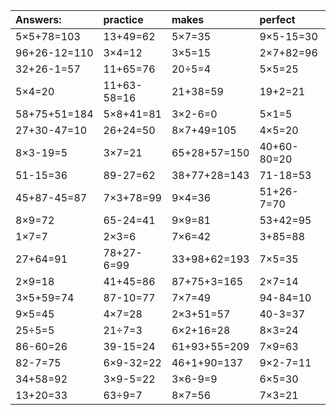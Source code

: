 | Answers: | practice | makes | perfect | ! |
| :--- | :--- | :--- | :--- | :--- |
| 5×5+78=103 | 13+49=62 | 5×7=35 | 9×5-15=30 | 5×5-10=15 | 
| 96+26-12=110 | 3×4=12 | 3×5=15 | 2×7+82=96 | 83-4=79 | 
| 32+26-1=57 | 11+65=76 | 20÷5=4 | 5×5=25 | 32+53+28=113 | 
| 5×4=20 | 11+63-58=16 | 21+38=59 | 19+2=21 | 74+10=84 | 
| 58+75+51=184 | 5×8+41=81 | 3×2-6=0 | 5×1=5 | 2×2-2=2 | 
| 27+30-47=10 | 26+24=50 | 8×7+49=105 | 4×5=20 | 2×2=4 | 
| 8×3-19=5 | 3×7=21 | 65+28+57=150 | 40+60-80=20 | 2×5=10 | 
| 51-15=36 | 89-27=62 | 38+77+28=143 | 71-18=53 | 79-12=67 | 
| 45+87-45=87 | 7×3+78=99 | 9×4=36 | 51+26-7=70 | 6×2=12 | 
| 8×9=72 | 65-24=41 | 9×9=81 | 53+42=95 | 8×8=64 | 
| 1×7=7 | 2×3=6 | 7×6=42 | 3+85=88 | 8×3+37=61 | 
| 27+64=91 | 78+27-6=99 | 33+98+62=193 | 7×5=35 | 81÷9=9 | 
| 2×9=18 | 41+45=86 | 87+75+3=165 | 2×7=14 | 36+11-31=16 | 
| 3×5+59=74 | 87-10=77 | 7×7=49 | 94-84=10 | 1+41=42 | 
| 9×5=45 | 4×7=28 | 2×3+51=57 | 40-3=37 | 8×8-11=53 | 
| 25÷5=5 | 21÷7=3 | 6×2+16=28 | 8×3=24 | 6×7+73=115 | 
| 86-60=26 | 39-15=24 | 61+93+55=209 | 7×9=63 | 5×9=45 | 
| 82-7=75 | 6×9-32=22 | 46+1+90=137 | 9×2-7=11 | 33+47=80 | 
| 34+58=92 | 3×9-5=22 | 3×6-9=9 | 6×5=30 | 4×4=16 | 
| 13+20=33 | 63÷9=7 | 8×7=56 | 7×3=21 | 38+45=83 | 
